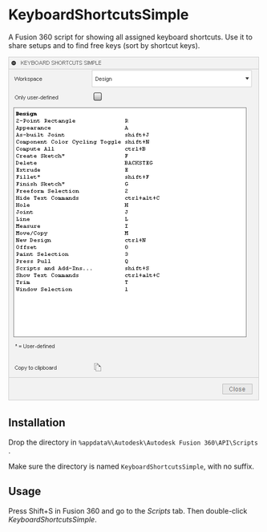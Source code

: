 # KeyboardShortcutsSimple

A Fusion 360 script for showing all assigned keyboard shortcuts. Use it to share setups and to find free keys (sort by shortcut keys).

![](screenshot.png)

## Installation
Drop the directory in `%appdata%\Autodesk\Autodesk Fusion 360\API\Scripts` .

Make sure the directory is named `KeyboardShortcutsSimple`, with no suffix.

## Usage

Press Shift+S in Fusion 360 and go to the *Scripts* tab. Then double-click *KeyboardShortcutsSimple*.

